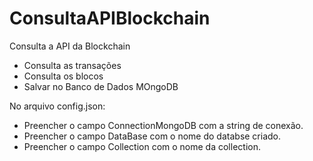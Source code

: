 # ConsultaAPIBlockchain

Consulta a API da Blockchain
  * Consulta as transações
  * Consulta os blocos
  * Salvar no Banco de Dados MOngoDB
  
  
No arquivo config.json:
 * Preencher o campo ConnectionMongoDB com a string de conexão.
 * Preencher o campo DataBase com o nome do databse criado.
 * Preencher o campo Collection com o nome da collection.
